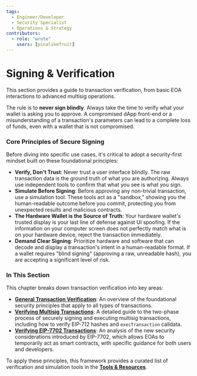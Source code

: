 ```yaml
---
tags:
  - Engineer/Developer
  - Security Specialist
  - Operations & Strategy
contributors:
  - role: "wrote"
    users: [pinalikefruit]
---
```


# Signing & Verification

This section provides a guide to transaction verification, from basic EOA interactions to advanced multisig operations.

The rule is to **never sign blindly**. Always take the time to verify what your wallet is asking you to approve. A compromised dApp front-end or a misunderstanding of a transaction's parameters can lead to a complete loss of funds, even with a wallet that is not compromised.

### Core Principles of Secure Signing

Before diving into specific use cases, it's critical to adopt a security-first mindset built on these foundational principles:

- **Verify, Don't Trust**: Never trust a user interface blindly. The raw transaction data is the ground truth of what you are authorizing. Always use independent tools to confirm that what you see is what you sign.
- **Simulate Before Signing**: Before approving any non-trivial transaction, use a simulation tool. These tools act as a "sandbox," showing you the human-readable outcome before you commit, protecting you from unexpected results and malicious contracts.
- **The Hardware Wallet is the Source of Truth**: Your hardware wallet's trusted display is your last line of defense against UI spoofing. If the information on your computer screen does not perfectly match what is on your hardware device, reject the transaction immediately.
- **Demand Clear Signing**: Prioritize hardware and software that can decode and display a transaction's intent in a human-readable format. If a wallet requires "blind signing" (approving a raw, unreadable hash), you are accepting a significant level of risk.

### In This Section

This chapter breaks down transaction verification into key areas:

- **[General Transaction Verification](./)**: An overview of the foundational security principles that apply to all types of transactions.
- **[Verifying Multisig Transactions](../)**: A detailed guide to the two-phase process of securely signing and executing multisig transactions, including how to verify EIP-712 hashes and `execTransaction` calldata.
- **[Verifying EIP-7702 Transactions](./)**: An analysis of the new security considerations introduced by EIP-7702, which allows EOAs to temporarily act as smart contracts, with specific guidance for both users and developers.

To apply these principles, this framework provides a curated list of verification and simulation tools in the **[ Tools & Resources](../appendix/tools-and-resources.md)**.